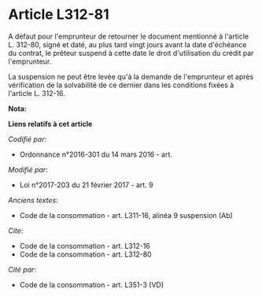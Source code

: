 # Article L312-81

A défaut pour l'emprunteur de retourner le document mentionné à l'article L. 312-80, signé et daté, au plus tard vingt jours
avant la date d'échéance du contrat, le prêteur suspend à cette date le droit d'utilisation du crédit par l'emprunteur. 

La suspension ne peut être levée qu'à la demande de l'emprunteur et après vérification de la solvabilité de ce dernier dans
les conditions fixées à l'article L. 312-16.

**Nota:**

<font color="#000000" size="1">
</font>

**Liens relatifs à cet article**

_Codifié par_:

  - Ordonnance n°2016-301 du 14 mars 2016 - art.

_Modifié par_:

  - Loi n°2017-203 du 21 février 2017 - art. 9

_Anciens textes_:

  - Code de la consommation - art. L311-16, alinéa 9 suspension (Ab)

_Cite_:

  - Code de la consommation - art. L312-16
  - Code de la consommation - art. L312-80

_Cité par_:

  - Code de la consommation - art. L351-3 (VD)
